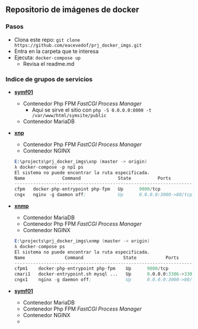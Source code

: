 ## Repositorio de imágenes de docker

### Pasos
- Clona este repo: `git clone https://github.com/eacevedof/prj_docker_imgs.git`
- Entra en la carpeta que te interesa
- Ejecuta: `docker-compose up`
  - Revisa el readme.md

### Indice de grupos de servicios
- [**symf01**](https://github.com/eacevedof/prj_docker_imgs/tree/master/symf01#este-stack-incluye-los-siguientes-contenedores)
  - Contenedor Php FPM *FastCGI Process Manager*
    - Aqui se sirve el sitio con `php -S 0.0.0.0:8000 -t /var/www/html/symsite/public`
  - Contenedor MariaDB

- [**xnp**](https://github.com/eacevedof/prj_docker_imgs/tree/master/xnp#montar-nginx-para-que-sirva-php)
  - Contenedor Php FPM *FastCGI Process Manager*
  - Contenedor NGINX 
  ```s
  E:\projects\prj_docker_imgs\xnp (master -> origin)
  λ docker-compose -p np1 ps
  El sistema no puede encontrar la ruta especificada.
  Name              Command              State          Ports
  -------------------------------------------------------------------
  cfpm   docker-php-entrypoint php-fpm   Up      9000/tcp
  cngx   nginx -g daemon off;            Up      0.0.0.0:3000->80/tcp  
  ```
- [**xnmp**](https://github.com/eacevedof/prj_docker_imgs/tree/master/xnmp#xnmp)
  - Contenedor MariaDB
  - Contenedor Php FPM *FastCGI Process Manager*
  - Contenedor NGINX 
  ```s
  E:\projects\prj_docker_imgs\xnmp (master -> origin)
  λ docker-compose ps
  El sistema no puede encontrar la ruta especificada.
  Name               Command               State           Ports
  ------------------------------------------------------------------------
  cfpm1    docker-php-entrypoint php-fpm    Up      9000/tcp
  cmari1   docker-entrypoint.sh mysql ...   Up      0.0.0.0:3306->3306/tcp
  cngx1    nginx -g daemon off;             Up      0.0.0.0:3000->80/tcp  
  ```
- [**symf01**]()
  - Contenedor MariaDB
  - Contenedor Php FPM *FastCGI Process Manager*
  - Contenedor NGINX
  -  